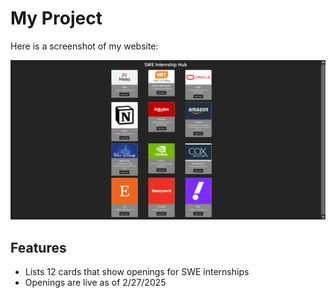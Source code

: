 # My Project

Here is a screenshot of my website:

![Website Screenshot](src/assets/website_photo.png)

## Features
- Lists 12 cards that show openings for SWE internships
- Openings are live as of 2/27/2025
